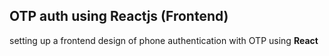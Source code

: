 ## OTP auth using Reactjs (Frontend)
setting up a frontend design of phone authentication with OTP using **React** 